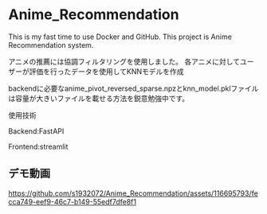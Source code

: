 # Anime_Recommendation

This is my fast time to use Docker and GitHub.
This project is Anime Recommendation system.

アニメの推薦には協調フィルタリングを使用しました。
各アニメに対してユーザーが評価を行ったデータを使用してKNNモデルを作成

backendに必要なanime_pivot_reversed_sparse.npzとknn_model.pklファイルは容量が大きいファイルを載せる方法を鋭意勉強中です。

使用技術

Backend:FastAPI

Frontend:streamlit

## デモ動画




https://github.com/s1932072/Anime_Recommendation/assets/116695793/fecca749-eef9-46c7-b149-55edf7dfe8f1

